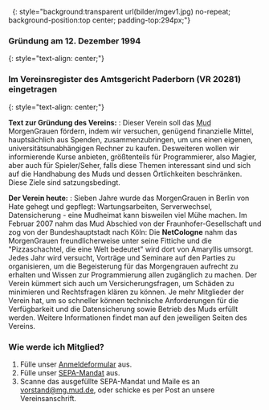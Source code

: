 ---
---

&nbsp;
{: style="background:transparent url(bilder/mgev1.jpg) no-repeat; background-position:top center; 	padding-top:294px;"}

### Gr&uuml;ndung am 12. Dezember 1994
{: style="text-align: center;"}
### Im Vereinsregister des Amtsgericht <!--Delbr&uuml;ck (VR 281)-->Paderborn (VR 20281) eingetragen<!-- br>und als gemeinn&uuml;tzig anerkannt seit 09.05.1995-->
{: style="text-align: center;"}

**Text zur Gr&uuml;ndung des Vereins:**
: Dieser Verein soll das <acronym title="Multi User Dungeon">Mud</acronym> MorgenGrauen f&ouml;rdern,
indem wir versuchen, gen&uuml;gend finanzielle Mittel, haupts&auml;chlich aus Spenden,
zusammenzubringen, um uns einen eigenen, universit&auml;tsunabh&auml;ngigen Rechner zu kaufen.
Desweiteren wollen wir informierende Kurse anbieten, gr&ouml;&szlig;tenteils f&uuml;r
Programmierer, also Magier, aber auch f&uuml;r Spieler/Seher, falls diese Themen interessant
sind und sich auf die Handhabung des Muds und dessen &Ouml;rtlichkeiten beschr&auml;nken.
Diese Ziele sind satzungsbedingt.

**Der Verein heute:**
: Sieben Jahre wurde das MorgenGrauen in Berlin von Hate gehegt und gepflegt: Wartungsarbeiten,
Serverwechsel, Datensicherung - eine Mudheimat kann bisweilen viel M&uuml;he machen. Im Februar
2007 nahm das Mud Abschied von der Fraunhofer-Gesellschaft und zog von der Bundeshauptstadt
nach K&ouml;ln: Die **NetCologne** nahm das MorgenGrauen freundlicherweise unter seine Fittiche und
die &quot;Pizzaschachtel, die eine Welt bedeutet&quot; wird dort von Amaryllis umsorgt.
Jedes Jahr wird versucht, Vortr&auml;ge und Seminare auf den Parties zu organisieren, um die Begeisterung f&uuml;r das Morgengrauen aufrecht zu erhalten und Wissen zur Programmierung allen zug&auml;nglich zu machen.
Der Verein k&uuml;mmert sich auch um Versicherungsfragen, um Sch&auml;den zu minimieren und Rechtsfragen
kl&auml;ren zu k&ouml;nnen.
Je mehr Mitglieder der Verein hat, um so schneller k&ouml;nnen technische Anforderungen f&uuml;r die
Verf&uuml;gbarkeit und die Datensicherung sowie Betrieb des Muds erf&uuml;llt werden.
Weitere Informationen findet man auf den jeweiligen Seiten des Vereins.

### Wie werde ich Mitglied?
1. F&uuml;lle unser [Anmeldeformular](https://easyverein.com/public/MGEV/applicationform/) aus.
2. F&uuml;lle unser [SEPA-Mandat](texte/sepa_mandat.pdf) aus.
3. Scanne das ausgef&uuml;llte SEPA-Mandat und Maile es an [vorstand@mg.mud.de](mailto:vorstand@mg.mud.de), oder schicke es per Post an unsere Vereinsanschrift.
